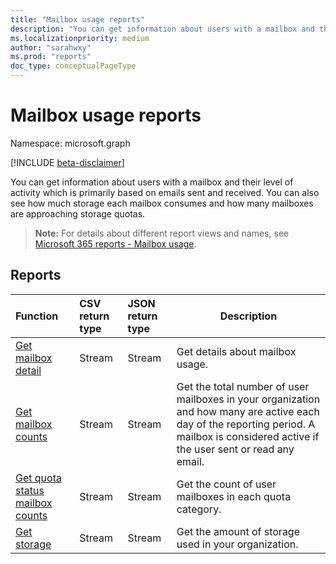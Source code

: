 ```yaml
---
title: "Mailbox usage reports"
description: "You can get information about users with a mailbox and their level of activity which is primarily based on emails sent and received. You can also see how much storage each mailbox consumes and how many mailboxes are approaching storage quotas."
ms.localizationpriority: medium
author: "sarahwxy"
ms.prod: "reports"
doc_type: conceptualPageType
---
```


# Mailbox usage reports

Namespace: microsoft.graph

[!INCLUDE [beta-disclaimer](../../includes/beta-disclaimer.md)]

You can get information about users with a mailbox and their level of activity which is primarily based on emails sent and received. You can also see how much storage each mailbox consumes and how many mailboxes are approaching storage quotas.

> **Note:** For details about different report views and names, see [Microsoft 365 reports - Mailbox usage](https://support.office.com/client/Mailbox-usage-beffbe01-ce2d-4614-9ae5-7898868e2729).

## Reports

| Function                                                     | CSV return type | JSON return type | Description                                                  |
| :----------------------------------------------------------- | :-------------- | :--------------- | ------------------------------------------------------------ |
| [Get mailbox detail](../api/reportroot-getmailboxusagedetail.md) | Stream          | Stream           | Get details about mailbox usage.                             |
| [Get mailbox counts](../api/reportroot-getmailboxusagemailboxcounts.md) | Stream          | Stream           | Get the total number of user mailboxes in your organization and how many are active each day of the reporting period. A mailbox is considered active if the user sent or read any email. |
| [Get quota status mailbox counts](../api/reportroot-getmailboxusagequotastatusmailboxcounts.md) | Stream          | Stream           | Get the count of user mailboxes in each quota category.      |
| [Get storage](../api/reportroot-getmailboxusagestorage.md)   | Stream          | Stream           | Get the amount of storage used in your organization.         |


